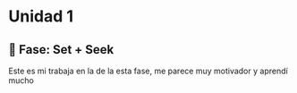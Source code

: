 # Unidad 1

## 🔎 Fase: Set + Seek

Este es mi trabaja en la de la esta fase, me parece muy motivador y aprendí mucho
